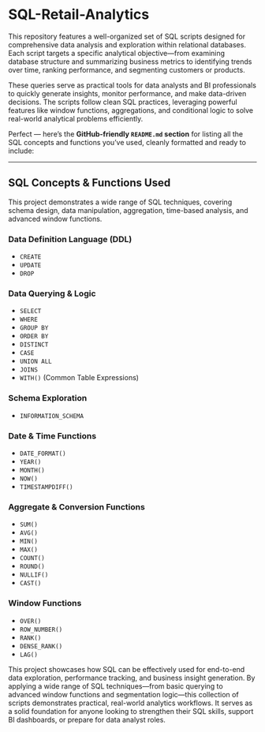 # SQL-Retail-Analytics
This repository features a well-organized set of SQL scripts designed for comprehensive data analysis and exploration within relational databases. Each script targets a specific analytical objective—from examining database structure and summarizing business metrics to identifying trends over time, ranking performance, and segmenting customers or products.

These queries serve as practical tools for data analysts and BI professionals to quickly generate insights, monitor performance, and make data-driven decisions. The scripts follow clean SQL practices, leveraging powerful features like window functions, aggregations, and conditional logic to solve real-world analytical problems efficiently.

Perfect — here’s the **GitHub-friendly `README.md` section** for listing all the SQL concepts and functions you’ve used, cleanly formatted and ready to include:

---

## SQL Concepts & Functions Used

This project demonstrates a wide range of SQL techniques, covering schema design, data manipulation, aggregation, time-based analysis, and advanced window functions.

###  Data Definition Language (DDL)

* `CREATE`
* `UPDATE`
* `DROP`

###  Data Querying & Logic

* `SELECT`
* `WHERE`
* `GROUP BY`
* `ORDER BY`
* `DISTINCT`
* `CASE`
* `UNION ALL`
* `JOINS`
* `WITH()` (Common Table Expressions)

###  Schema Exploration

* `INFORMATION_SCHEMA`

### Date & Time Functions

* `DATE_FORMAT()`
* `YEAR()`
* `MONTH()`
* `NOW()`
* `TIMESTAMPDIFF()`

### Aggregate & Conversion Functions

* `SUM()`
* `AVG()`
* `MIN()`
* `MAX()`
* `COUNT()`
* `ROUND()`
* `NULLIF()`
* `CAST()`

### Window Functions

* `OVER()`
* `ROW_NUMBER()`
* `RANK()`
* `DENSE_RANK()`
* `LAG()`


This project showcases how SQL can be effectively used for end-to-end data exploration, performance tracking, and business insight generation. By applying a wide range of SQL techniques—from basic querying to advanced window functions and segmentation logic—this collection of scripts demonstrates practical, real-world analytics workflows. It serves as a solid foundation for anyone looking to strengthen their SQL skills, support BI dashboards, or prepare for data analyst roles.


